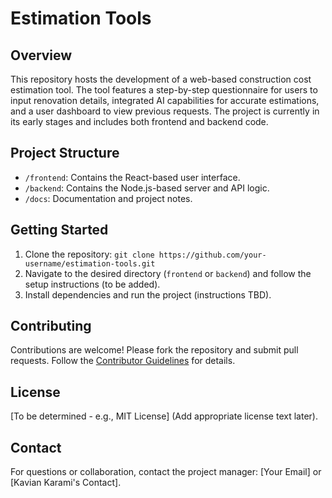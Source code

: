 # Estimation Tools

## Overview
This repository hosts the development of a web-based construction cost estimation tool. The tool features a step-by-step questionnaire for users to input renovation details, integrated AI capabilities for accurate estimations, and a user dashboard to view previous requests. The project is currently in its early stages and includes both frontend and backend code.

## Project Structure
- `/frontend`: Contains the React-based user interface.
- `/backend`: Contains the Node.js-based server and API logic.
- `/docs`: Documentation and project notes.

## Getting Started
1. Clone the repository: `git clone https://github.com/your-username/estimation-tools.git`
2. Navigate to the desired directory (`frontend` or `backend`) and follow the setup instructions (to be added).
3. Install dependencies and run the project (instructions TBD).

## Contributing
Contributions are welcome! Please fork the repository and submit pull requests. Follow the [Contributor Guidelines](to-be-added) for details.

## License
[To be determined - e.g., MIT License] (Add appropriate license text later).

## Contact
For questions or collaboration, contact the project manager: [Your Email] or [Kavian Karami's Contact].
